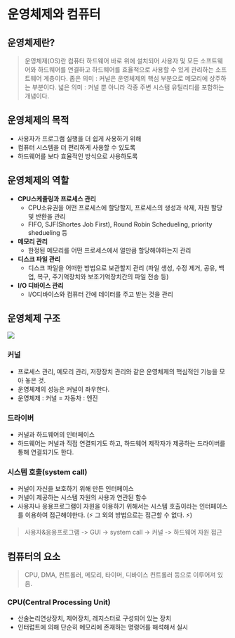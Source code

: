 # 운영체제와 컴퓨터

## 운영체제란?
> 운영체제(OS)란 컴퓨터 하드웨어 바로 위에 설치되어 사용자 및 모든 소프트웨어와 하드웨어를 연결하고 하드웨어를 효율적으로 사용할 수 있게 관리하는 소프트웨어 계층이다.
> 좁은 의미 : 커널은 운영체제의 핵심 부분으로 메모리에 상주하는 부분이다.
> 넓은 의미 : 커널 뿐 아니라 각종 주변 시스탬 유틸리티를 포함하는 개념이다.

## 운영체제의 목적
* 사용자가 프로그램 실행을 더 쉽게 사용하기 위해
* 컴퓨터 시스템을 더 편리하게 사용할 수 있도록
* 하드웨어를 보다 효율적인 방식으로 사용하도록

## 운영체제의 역할
* **CPU스케줄링과 프로세스 관리** 
    * CPU소유권을 어떤 프로세스에 할당할지, 프로세스의 생성과 삭제, 자원 할당 및 반환을 관리
    * FIFO, SJF(Shortes Job First), Round Robin Schedueling, priority shedueling 등
* **메모리 관리**
    * 한정된 메모리를 어떤 프로세스에서 얼만큼 할당해야하는지 관리
* **디스크 파일 관리**
    * 디스크 파일을 어떠한 방법으로 보관할지 관리 (파일 생성, 수정 제거, 공유, 백업, 복구, 주기억장치와 보조기억장치간의 파일 전송 등)
* **I/O 디바이스 관리**
    * I/O디바이스와 컴퓨터 간에 데이터를 주고 받는 것을 관리

## 운영체제 구조
[![](https://github.com/ppobbi-study/CS_Study_Hub/tree/main/SelfStudy/%EC%9C%A4%EC%84%A0%ED%9D%AC/OS/img/os_img1.PNG?width=400px)]()

### 커널
* 프로세스 관리, 메모리 관리, 저장장치 관리와 같은 운영체제의 핵심적인 기능을 모아 놓은 것.
* 운영체제의 성능은 커널이 좌우한다.
* 운영체제 : 커널 = 자동차 : 엔진

### 드라이버
* 커널과 하드웨어의 인터페이스
* 하드웨어는 커널과 직접 연결되기도 하고, 하드웨어 제작자가 제공하는 드라이버를 통해 연결되기도 한다.

### 시스템 호출(system call)
* 커널이 자신을 보호하기 위해 만든 인터페이스
* 커널이 제공하는 시스템 자원의 사용과 연관된 함수
* 사용자나 응용프로그램이 자원을 이용하기 위해서는 시스템 호출이라는 인터페이스를 이용하여 접근해야한다. (:zap: 그 외의 방법으로는 접근할 수 없다. :zap:)

> 사용자&응용프로그램 -> GUI -> system call -> 커널 -> 하드웨어 자원 접근
  

## 컴퓨터의 요소
> CPU, DMA, 컨트롤러, 메모리, 타이머, 디바이스 컨트롤러 등으로 이루어져 있음.

### CPU(Central Processing Unit)
* 산술논리연상장치, 제어장치, 레지스터로 구성되어 있는 장치
* 인터럽트에 의해 단순히 메모리에 존재하는 명령어를 해석해서 실시




